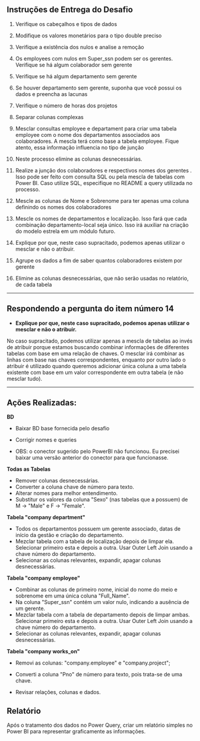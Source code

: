 ## Instruções de Entrega do Desafio

1. Verifique os cabeçalhos e tipos de dados

2. Modifique os valores monetários para o tipo double preciso

3. Verifique a existência dos nulos e analise a remoção

4. Os employees com nulos em Super_ssn podem ser os gerentes. Verifique se há algum colaborador sem gerente

5. Verifique se há algum departamento sem gerente

6. Se houver departamento sem gerente, suponha que você possui os dados e preencha as lacunas

7. Verifique o número de horas dos projetos

8. Separar colunas complexas

9. Mesclar consultas employee e departament para criar uma tabela employee com o nome dos departamentos associados aos colaboradores. A mescla terá como base a tabela employee. Fique atento, essa informação influencia no tipo de junção

10. Neste processo elimine as colunas desnecessárias.

11. Realize a junção dos colaboradores e respectivos nomes dos gerentes . Isso pode ser feito com consulta SQL ou pela mescla de tabelas com Power BI. Caso utilize SQL, especifique no README a query utilizada no processo.

12. Mescle as colunas de Nome e Sobrenome para ter apenas uma coluna definindo os nomes dos colaboradores

13. Mescle os nomes de departamentos e localização. Isso fará que cada combinação departamento-local seja único. Isso irá auxiliar na criação do modelo estrela em um módulo futuro.

14. Explique por que, neste caso supracitado, podemos apenas utilizar o mesclar e não o atribuir.

15. Agrupe os dados a fim de saber quantos colaboradores existem por gerente

16. Elimine as colunas desnecessárias, que não serão usadas no relatório, de cada tabela

______________________________________________________________________________________________________________________________________________

## Respondendo a pergunta do item número 14

- **Explique por que, neste caso supracitado, podemos apenas utilizar o mesclar e não o atribuir.**

No caso supracitado, podemos utilizar apenas a mescla de tabelas ao invés de atribuir porque estamos buscando combinar informações de diferentes tabelas com base em uma relação de chaves. O mesclar irá combinar as linhas com base nas chaves correspondentes, enquanto por outro lado o atribuir é utilizado quando queremos adicionar  única coluna a uma tabela existente com base em um valor correspondente em outra tabela (e não mesclar tudo).

______________________________________________________________________________________________________________________________________________

## Ações Realizadas:

**BD**
- Baixar BD base fornecida pelo desafio
- Corrigir nomes e queries

- OBS: o conector sugerido pelo PowerBI não funcionou. Eu precisei baixar uma versão anterior do conector para que funcionasse.

**Todas as Tabelas**
- Remover colunas desnecessárias.
- Converter a coluna chave de número para texto.
- Alterar nomes para melhor entendimento.
- Substitur os valores da coluna "Sexo" (nas tabelas que a possuem) de M -> "Male" e F -> "Female".

**Tabela "company department"**

- Todos os departamentos possuem um gerente associado, datas de início da gestão e criação do departamento.
- Mezclar tabela com a tabela de localização depois de limpar ela. Selecionar primeiro esta e depois a outra. Usar Outer Left Join usando a chave número do departamento.
- Selecionar as colunas relevantes, expandir, apagar colunas desnecessárias.

**Tabela "company employee"**

- Combinar as colunas de primeiro nome, inicial do nome do meio e sobrenome em uma única coluna "Full_Name".
- Na coluna "Super_ssn" contém um valor nulo, indicando a ausência de um gerente.
- Mezclar tabela com a tabela de departamento depois de limpar ambas. Selecionar primeiro esta e depois a outra. Usar Outer Left Join usando a chave número do departamento.
- Selecionar as colunas relevantes, expandir, apagar colunas desnecessárias.

**Tabela "company works_on"**

- Removi as colunas: "company.employee" e "company.project";
- Converti a coluna "Pno" de número para texto, pois trata-se de uma chave.

- Revisar relações, colunas e dados.

## Relatório

Após o tratamento dos dados no Power Query, criar um relatório simples no Power BI para representar graficamente as informações.
